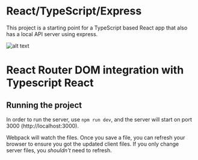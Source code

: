 # React/TypeScript/Express
This project is a starting point for a TypeScript based React app that also has a local API server using express.

![alt text](https://i.imgur.com/QHpf0Xt.jpg)

# React Router DOM integration with Typescript React

## Running the project
In order to run the server, use `npm run dev`, and the server will start on port 3000 (http://localhost:3000). 

Webpack will watch the files. Once you save a file, you can refresh your browser to ensure you got the updated client files. If you only change server files, you *shouldn't* need to refresh.
